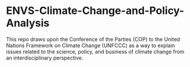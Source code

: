 # ENVS-Climate-Change-and-Policy-Analysis
This repo draws upon the Conference of the Parties (COP) to the United Nations Framework on Climate Change (UNFCCC) as a way to explain issues related to the science, policy, and business of climate change from an interdisciplinary perspective.
